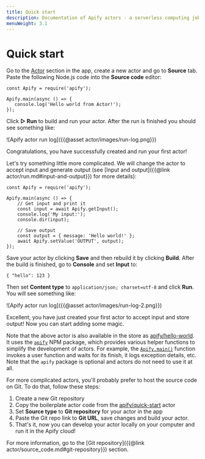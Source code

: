 ```yaml
---
title: Quick start
description: Documentation of Apify actors - a serverless computing jobs that enable execution of long-running web scraping and automation tasks in the cloud.
menuWeight: 3.1
---
```


# Quick start

Go to the [Actor](https://my.apify.com/actors) section in the app, create a new actor and go to **Source** tab. Paste the following Node.js code into the **Source code** editor:

    const Apify = require('apify');

    Apify.main(async () => {
       console.log('Hello world from Actor!');
    });

Click **▷ Run** to build and run your actor. After the run is finished you should see something like:

![Apify actor run log]({{@asset actor/images/run-log.png}})

Congratulations, you have successfully created and run your first actor!

Let's try something little more complicated. We will change the actor to accept input and generate output (see [Input and output]({{@link actor/run.md#input-and-output}}) for more details):

    const Apify = require('apify');

    Apify.main(async () => {
        // Get input and print it
        const input = await Apify.getInput();
        console.log('My input:');
        console.dir(input);

        // Save output
        const output = { message: 'Hello world!' };
        await Apify.setValue('OUTPUT', output);
    });

Save your actor by clicking **Save** and then rebuild it by clicking **Build**. After the build is finished, go to **Console** and set **Input** to:

    { "hello": 123 }

Then set **Content type** to `application/json; charset=utf-8` and click **Run**. You will see something like:

![Apify actor run log]({{@asset actor/images/run-log-2.png}})

Excellent, you have just created your first actor to accept input and store output! Now you can start adding some magic.

Note that the above actor is also available in the store as [apify/hello-world](https://apify.com/apify/hello-world). It uses the [`apify`](https://sdk.apify.com/) NPM package, which provides various helper functions to simplify the development of actors. For example, the [`Apify.main()`](https://sdk.apify.com/docs/api/apify#apifymainuserfunc) function invokes a user function and waits for its finish, it logs exception details, etc. Note that the `apify` package is optional and actors do not need to use it at all.

For more complicated actors, you'll probably prefer to host the source code on Git. To do that, follow these steps:

1.  Create a new Git repository
2.  Copy the boilerplate actor code from the [apify/quick-start](https://github.com/apifytech/actor-quick-start) actor
3.  Set **Source type** to **Git repository** for your actor in the app
4.  Paste the Git repo link to **Git URL**, save changes and build your actor.
5.  That's it, now you can develop your actor locally on your computer and run it in the Apify cloud!

For more information, go to the [Git repository]({{@link actor/source_code.md#git-repository}}) section.

